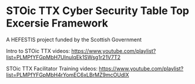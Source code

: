 # STOic TTX Cyber Security Table Top Excersie Framework
A HEFESTIS project funded by the Scottish Government


Intro to STOic TTX videos: https://www.youtube.com/playlist?list=PLMPfYFGpMbH7UInulqEk1SWsg1r21V7T2

STOic TTX Facilitator Training videos: https://www.youtube.com/playlist?list=PLMPfYFGpMbH4rYomEC6xLBrMZ9mcOUdIX
